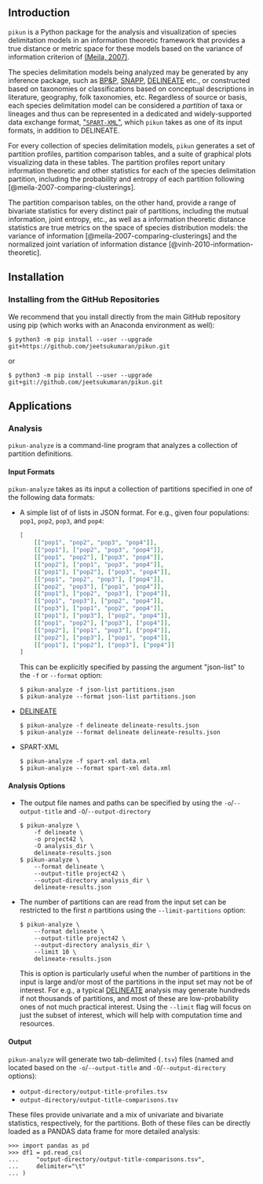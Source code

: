 ## Introduction

`pikun` is a Python package for the analysis and visualization of species delimitation models in an information theoretic framework that provides a true distance or metric space for these models based on the variance of information criterion of [(Meila, 2007)]().

The species delimitation models being analyzed may be generated by any inference package, such as [BP&P](flouri-2018-species-tree), [SNAPP](https://www.beast2.org/snapp/), [DELINEATE](https://github.com/jsukumaran/delineate) etc., or constructed based on taxonomies or classifications based on conceptual descriptions in literature, geography, folk taxonomies, etc.
Regardless of source or basis, each species delimitation model can be considered a *partition* of taxa or lineages and thus can be represented in a dedicated and widely-supported data exchange format, ["`SPART-XML`"](@miralles-2022-spart-versatile), which `pikun` takes as one of its input formats, in addition to DELINEATE.

For every collection of species delimitation models, `pikun` generates a set of partition profiles, partition comparison tables, and a suite of graphical plots visualizing data in these tables.
The partition profiles report unitary information theoretic and other statistics for each of the species delimitation partition, including the probability and entropy of each partition following [@meila-2007-comparing-clusterings].

The partition comparison tables, on the other hand, provide a range of bivariate statistics for every distinct pair of partitions, including the mutual information, joint entropy, etc., as well as a information theoretic distance statistics are true metrics on the space of species distribution models: the variance of information [@meila-2007-comparing-clusterings] and the normalized joint variation of information distance [@vinh-2010-information-theoretic].

## Installation

### Installing from the GitHub Repositories

We recommend that you install directly from the main GitHub repository using pip (which works with an Anaconda environment as well):

```
$ python3 -m pip install --user --upgrade git+https://github.com/jeetsukumaran/pikun.git
```

or

```
$ python3 -m pip install --user --upgrade git+git://github.com/jeetsukumaran/pikun.git
```

## Applications

### Analysis

``pikun-analyze`` is a command-line program that analyzes a collection of partition definitions.

#### Input Formats

``pikun-analyze`` takes as its input a collection of partitions specified in one of the following data formats:

-   A simple list of of lists in JSON format.
    For e.g., given four populations: ``pop1``, ``pop2``, ``pop3``, and ``pop4``:

    ``` json
    [
        [["pop1", "pop2", "pop3", "pop4"]],
        [["pop1"], ["pop2", "pop3", "pop4"]],
        [["pop1", "pop2"], ["pop3", "pop4"]],
        [["pop2"], ["pop1", "pop3", "pop4"]],
        [["pop1"], ["pop2"], ["pop3", "pop4"]],
        [["pop1", "pop2", "pop3"], ["pop4"]],
        [["pop2", "pop3"], ["pop1", "pop4"]],
        [["pop1"], ["pop2", "pop3"], ["pop4"]],
        [["pop1", "pop3"], ["pop2", "pop4"]],
        [["pop3"], ["pop1", "pop2", "pop4"]],
        [["pop1"], ["pop3"], ["pop2", "pop4"]],
        [["pop1", "pop2"], ["pop3"], ["pop4"]],
        [["pop2"], ["pop1", "pop3"], ["pop4"]],
        [["pop2"], ["pop3"], ["pop1", "pop4"]],
        [["pop1"], ["pop2"], ["pop3"], ["pop4"]]
    ]
    ```

    This can be explicitly specified by passing the argument "json-list" to the ``-f`` or ``--format`` option:

    ```
    $ pikun-analyze -f json-list partitions.json
    $ pikun-analyze --format json-list partitions.json
    ```

-   [DELINEATE](https://github.com/jsukumaran/delineate)

    ```
    $ pikun-analyze -f delineate delineate-results.json
    $ pikun-analyze --format delineate delineate-results.json
    ```

- SPART-XML

    ```
    $ pikun-analyze -f spart-xml data.xml
    $ pikun-analyze --format spart-xml data.xml
    ```

#### Analysis Options

-   The output file names and paths can be specified by using the ``-o``/``--output-title`` and ``-O``/``--output-directory``

    ```
    $ pikun-analyze \
        -f delineate \
        -o project42 \
        -O analysis_dir \
        delineate-results.json
    $ pikun-analyze \
        --format delineate \
        --output-title project42 \
        --output-directory analysis_dir \
        delineate-results.json
    ```

-   The number of partitions can are read from the input set can be restricted to the first $n$ partitions using the ``--limit-partitions`` option:

    ```
    $ pikun-analyze \
        --format delineate \
        --output-title project42 \
        --output-directory analysis_dir \
        --limit 10 \
        delineate-results.json
    ```

    This is option is particularly useful when the number of partitions in the input is large and/or most of the partitions in the input set may not be of interest.
    For e.g., a typical [DELINEATE](https://github.com/jsukumaran/delineate) analysis may generate hundreds if not thousands of partitions, and most of these are low-probability ones of not much practical interest.
    Using the ``--limit`` flag will focus on just the subset of interest, which will help with computation time and resources.

#### Output

``pikun-analyze`` will generate two tab-delimited (``.tsv``) files (named and located based on the ``-o``/``--output-title`` and ``-O``/``--output-directory`` options):

- ``output-directory/output-title-profiles.tsv``
- ``output-directory/output-title-comparisons.tsv``

These files provide univariate and a mix of univariate and bivariate statistics, respectively, for the partitions.
Both of these files can be directly loaded as a PANDAS data frame for more detailed analysis:

```
>>> import pandas as pd
>>> df1 = pd.read_cs(
...     "output-directory/output-title-comparisons.tsv",
...     delimiter="\t"
... )
```















